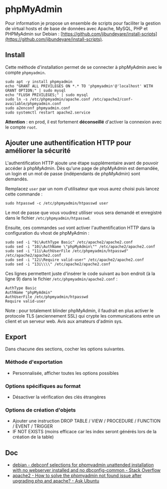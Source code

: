 # phpMyAdmin

Pour information je propose un ensemble de scripts pour faciliter la gestion de virtual hosts et de base de données avec Apache, MySQL, PHP et PHPMyAdmin sur Debian : [https://github.com/jibundeyare/install-scripts](https://github.com/jibundeyare/install-scripts).

## Install

Cette méthode d'installation permet de se connecter à phpMyAdmin avec le compte `phpmyadmin`.

    sudo apt -y install phpmyadmin
    echo "GRANT ALL PRIVILEGES ON *.* TO 'phpmyadmin'@'localhost' WITH GRANT OPTION;" | sudo mysql
    echo "FLUSH PRIVILEGES;" | sudo mysql
    sudo ln -s /etc/phpmyadmin/apache.conf /etc/apache2/conf-available/phpmyadmin.conf
    sudo a2enconf phpmyadmin.conf
    sudo systemctl restart apache2.service

**Attention** : en prod, il est fortement **déconseillé** d'activer la connexion avec le compte `root`.

## Ajouter une authentification HTTP pour améliorer la sécurité

L'authentification HTTP ajoute une étape supplémentaire avant de pouvoir accéder à phpMyAdmin.
Dès qu'une page de phpMyAdmin est demandée, un login et un mot de passe (indépendants de phpMyAdmin) sont demandés.

Remplacez `user` par un nom d'utilisateur que vous aurez choisi puis lancez cette commande :

    sudo htpasswd -c /etc/phpmyadmin/htpasswd user

Le mot de passe que vous voudrez utiliser vous sera demandé et enregistré dans le fichier `/etc/phpmyadmin/htpasswd`.

Ensuite, ces commandes `sed` vont activer l'authentification HTTP dans la configuration du vhost de phpMyAdmin :

    sudo sed -i "9i\AuthType Basic" /etc/apache2/apache2.conf
    sudo sed -i "10i\AuthName \"phpMyAdmin\"" /etc/apache2/apache2.conf
    sudo sed -i "11i\AuthUserFile /etc/phpmyadmin/htpasswd" /etc/apache2/apache2.conf
    sudo sed -i "12i\Require valid-user" /etc/apache2/apache2.conf
    sudo sed -i "13i\\\\" /etc/apache2/apache2.conf

Ces lignes permettent juste d'insérer le code suivant au bon endroit (à la ligne 9) dans le fichier `/etc/phpmyadmin/apache2.conf` :

    AuthType Basic
    AuthName "phpMyAdmin"
    AuthUserFile /etc/phpmyadmin/htpasswd
    Require valid-user

Note : pour totalement blinder phpMyAdmin, il faudrait en plus activer le protocole TLS (anciennement SSL) qui crypte les communications entre un client et un serveur web.
Avis aux amateurs d'admin sys.

## Export

Dans chacune des sections, cocher les options suivantes.

### Méthode d'exportation

- Personnalisée, afficher toutes les options possibles

### Options spécifiques au format

- Désactiver la vérification des clés étrangères

### Options de création d'objets

- Ajouter une instruction DROP TABLE / VIEW / PROCEDURE / FUNCTION / EVENT / TRIGGER
- IF NOT EXISTS (moins efficace car les index seront générés lors de la création de la table)

## Doc

- [debian - debconf selections for phpmyadmin unattended installation with no webserver installed and no dbconfig-common - Stack Overflow](https://stackoverflow.com/questions/30741573/debconf-selections-for-phpmyadmin-unattended-installation-with-no-webserver-inst)
- [apache2 - How to solve the phpmyadmin not found issue after upgrading php and apache? - Ask Ubuntu](https://askubuntu.com/questions/387062/how-to-solve-the-phpmyadmin-not-found-issue-after-upgrading-php-and-apache)

